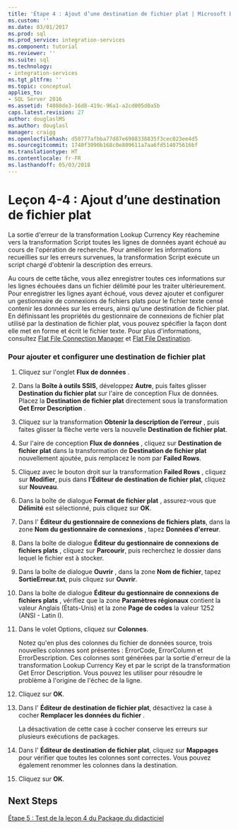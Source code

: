 ```yaml
---
title: 'Étape 4 : Ajout d’une destination de fichier plat | Microsoft Docs'
ms.custom: ''
ms.date: 03/01/2017
ms.prod: sql
ms.prod_service: integration-services
ms.component: tutorial
ms.reviewer: ''
ms.suite: sql
ms.technology:
- integration-services
ms.tgt_pltfrm: ''
ms.topic: conceptual
applies_to:
- SQL Server 2016
ms.assetid: f4088de3-16d8-419c-96a1-a2cd005d0a5b
caps.latest.revision: 27
author: douglaslMS
ms.author: douglasl
manager: craigg
ms.openlocfilehash: d50777afbba77d87e6988338835f3cec023ee4d5
ms.sourcegitcommit: 1740f3090b168c0e809611a7aa6fd514075616bf
ms.translationtype: HT
ms.contentlocale: fr-FR
ms.lasthandoff: 05/03/2018
---
```

# <a name="lesson-4-4---adding-a-flat-file-destination"></a>Leçon 4-4 : Ajout d’une destination de fichier plat
La sortie d'erreur de la transformation Lookup Currency Key réachemine vers la transformation Script toutes les lignes de données ayant échoué au cours de l'opération de recherche. Pour améliorer les informations recueillies sur les erreurs survenues, la transformation Script exécute un script chargé d'obtenir la description des erreurs.  
  
Au cours de cette tâche, vous allez enregistrer toutes ces informations sur les lignes échouées dans un fichier délimité pour les traiter ultérieurement. Pour enregistrer les lignes ayant échoué, vous devez ajouter et configurer un gestionnaire de connexions de fichiers plats pour le fichier texte censé contenir les données sur les erreurs, ainsi qu'une destination de fichier plat. En définissant les propriétés du gestionnaire de connexions de fichier plat utilisé par la destination de fichier plat, vous pouvez spécifier la façon dont elle met en forme et écrit le fichier texte. Pour plus d'informations, consultez [Flat File Connection Manager](../integration-services/connection-manager/flat-file-connection-manager.md) et [Flat File Destination](../integration-services/data-flow/flat-file-destination.md).  
  
### <a name="to-add-and-configure-a-flat-file-destination"></a>Pour ajouter et configurer une destination de fichier plat  
  
1.  Cliquez sur l'onglet **Flux de données** .  
  
2.  Dans la **Boîte à outils SSIS**, développez **Autre**, puis faites glisser **Destination du fichier plat** sur l'aire de conception Flux de données. Placez la **Destination de fichier plat** directement sous la transformation **Get Error Description** .  
  
3.  Cliquez sur la transformation **Obtenir la description de l’erreur** , puis faites glisser la flèche verte vers la nouvelle **Destination de fichier plat**.  
  
4.  Sur l'aire de conception **Flux de données** , cliquez sur **Destination de fichier plat** dans la transformation de **Destination de fichier plat** nouvellement ajoutée, puis remplacez le nom par **Failed Rows**.  
  
5.  Cliquez avec le bouton droit sur la transformation **Failed Rows** , cliquez sur **Modifier**, puis dans **l’Éditeur de destination de fichier plat**, cliquez sur **Nouveau**.  
  
6.  Dans la boîte de dialogue **Format de fichier plat** , assurez-vous que **Délimité** est sélectionné, puis cliquez sur **OK**.  
  
7.  Dans l' **Éditeur du gestionnaire de connexions de fichiers plats**, dans la zone **Nom du gestionnaire de connexions** , tapez **Données d'erreur**.  
  
8.  Dans la boîte de dialogue **Éditeur du gestionnaire de connexions de fichiers plats** , cliquez sur **Parcourir**, puis recherchez le dossier dans lequel le fichier est à stocker.  
  
9. Dans la boîte de dialogue **Ouvrir** , dans la zone **Nom de fichier**, tapez **SortieErreur.txt**, puis cliquez sur **Ouvrir**.  
  
10. Dans la boîte de dialogue **Éditeur du gestionnaire de connexions de fichiers plats** , vérifiez que la zone **Paramètres régionaux** contient la valeur Anglais (États-Unis) et la zone **Page de codes** la valeur 1252 (ANSI - Latin I).  
  
11. Dans le volet Options, cliquez sur **Colonnes**.  
  
    Notez qu'en plus des colonnes du fichier de données source, trois nouvelles colonnes sont présentes : ErrorCode, ErrorColumn et ErrorDescription. Ces colonnes sont générées par la sortie d'erreur de la transformation Lookup Currency Key et par le script de la transformation Get Error Description. Vous pouvez les utiliser pour résoudre le problème à l'origine de l'échec de la ligne.  
  
12. Cliquez sur **OK**.  
  
13. Dans l' **Éditeur de destination de fichier plat**, désactivez la case à cocher **Remplacer les données du fichier** .  
  
    La désactivation de cette case à cocher conserve les erreurs sur plusieurs exécutions de packages.  
  
14. Dans l' **Éditeur de destination de fichier plat**, cliquez sur **Mappages** pour vérifier que toutes les colonnes sont correctes. Vous pouvez également renommer les colonnes dans la destination.  
  
15. Cliquez sur **OK**.  
  
## <a name="next-steps"></a>Next Steps  
[Étape 5 : Test de la leçon 4 du Package du didacticiel](../integration-services/lesson-4-5-testing-the-lesson-4-tutorial-package.md)  
  
  
  
